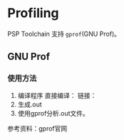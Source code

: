 # Profiling
PSP Toolchain 支持 `gprof`(GNU Prof)。
## GNU Prof
### 使用方法
1. 编译程序
直接编译：
链接：
2. 生成.out
3. 使用gprof分析.out文件。

参考资料：gprof官网